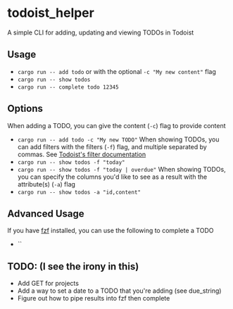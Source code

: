 # todoist_helper
A simple CLI for adding, updating and viewing TODOs in Todoist

## Usage
- `cargo run -- add todo` or with the optional `-c "My new content"` flag
- `cargo run -- show todos`
- `cargo run -- complete todo 12345`

## Options
When adding a TODO, you can give the content (`-c`) flag to provide content
- `cargo run -- add todo -c "My new TODO"`
When showing TODOs, you can add filters with the filters (`-f`) flag, and multiple separated by commas. See [Todoist's filter documentation](https://todoist.com/help/articles/introduction-to-filters)
- `cargo run -- show todos -f "today"`
- `cargo run -- show todos -f "today | overdue"`
When showing TODOs, you can specify the columns you'd like to see as a result with the attribute(s) (`-a`) flag
- `cargo run -- show todos -a "id,content"`

## Advanced Usage
If you have [fzf](https://github.com/junegunn/fzf) installed, you can use the following to complete a TODO
- ``

## TODO: (I see the irony in this)
- Add GET for projects
- Add a way to set a date to a TODO that you're adding (see due_string)
- Figure out how to pipe results into fzf then complete
